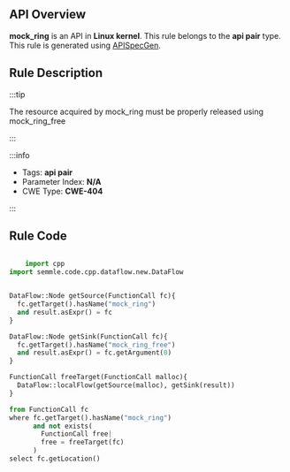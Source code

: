 ---
---


## API Overview
**mock_ring** is an API in **Linux kernel**. This rule belongs to the **api pair** type. This rule is generated using [APISpecGen](../../tools/APISpecGen).
## Rule Description

:::tip

The resource acquired by mock_ring must be properly released using mock_ring_free

:::

:::info

- Tags: **api pair**
- Parameter Index: **N/A**
- CWE Type: **CWE-404**

:::

## Rule Code
```python

    import cpp
import semmle.code.cpp.dataflow.new.DataFlow


DataFlow::Node getSource(FunctionCall fc){
  fc.getTarget().hasName("mock_ring")
  and result.asExpr() = fc
}

DataFlow::Node getSink(FunctionCall fc){
  fc.getTarget().hasName("mock_ring_free")
  and result.asExpr() = fc.getArgument(0)
}

FunctionCall freeTarget(FunctionCall malloc){
  DataFlow::localFlow(getSource(malloc), getSink(result))
}

from FunctionCall fc
where fc.getTarget().hasName("mock_ring")
      and not exists(
        FunctionCall free| 
        free = freeTarget(fc)
      )
select fc.getLocation()

    
```